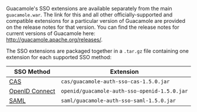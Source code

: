 Guacamole's SSO extensions are available separately from the main
`guacamole.war`. The link for this and all other officially-supported and
compatible extensions for a particular version of Guacamole are provided on the
release notes for that version. You can find the release notes for current
versions of Guacamole here: <http://guacamole.apache.org/releases/>.

The SSO extensions are packaged together in a `.tar.gz` file containing one
extension for each supported SSO method:

| SSO Method                    | Extension                                    |
| ----------------------------- | -------------------------------------------- |
| [CAS](cas-auth)               | `cas/guacamole-auth-sso-cas-1.5.0.jar`       |
| [OpenID Connect](openid-auth) | `openid/guacamole-auth-sso-openid-1.5.0.jar` |
| [SAML](saml-auth)             | `saml/guacamole-auth-sso-saml-1.5.0.jar`     |

